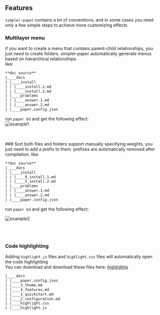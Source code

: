 ## Features    
`simpler-paper` contains a lot of conventions, 
and in some cases you need only a few simple steps to achieve more customizing effects


### Multilayer menu  
if you want to create a menu that contains parent-child relationships, you just need to create folders.
simpler-paper automatically generate menus based on hierarchical relationships.  
like:   

```html   
**doc source**
|____docs
| |____install
| | |____install.1.md
| | |____install.2.md
| |____problems
| | |____answer.1.md
| | |____answer.2.md
| |____paper.config.json

```  
run `paper bd` and get the following effect:     
![example1](//static.wittsay.cc/simpler-paper-examples-1.png?imageView2/2/w/850/h/300/)



<br/>
<br/>
### Sort  
both files and folders support manually specifying weights, you just need to add a prefix to them.
prefixes are automatically removed after compilation.  
like:   

```html  
**doc source**
|____docs
| |____install
| | |____9_install.1.md
| | |____5_install.2.md
| |____problems
| | |____answer.1.md
| | |____answer.2.md
| |____paper.config.json
```  
run `paper bd` and get the following effect:    
    
![example2](//static.wittsay.cc/simpler-paper-examples-2.png?imageView2/2/w/850/h/300/)

<br/>
<br/>

### Code highlighting  
Adding `highlight.js` files and `highlight.css` files will automatically open the code highlighting  
You can download and download these files here: [highlightjs](https://highlightjs.org/download/)

```html
|____docs
| |____paper.config.json
| |____3_theme.md
| |____4_features.md
| |____1_quickstart.md
| |____2_configuration.md
| |____highlight.css
| |____highlight.js

```  







